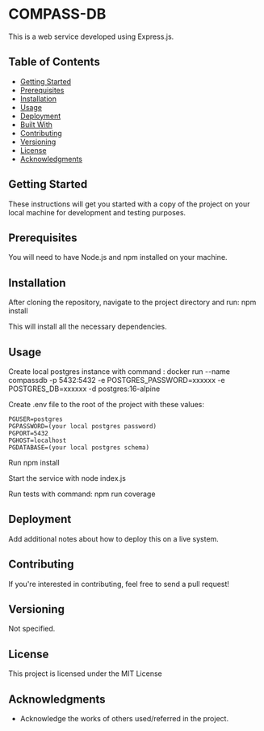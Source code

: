 # COMPASS-DB

This is a web service developed using Express.js.

## Table of Contents

- [Getting Started](#getting-started)
- [Prerequisites](#prerequisites)
- [Installation](#installation)
- [Usage](#usage)
- [Deployment](#deployment)
- [Built With](#built-with)
- [Contributing](#contributing)
- [Versioning](#versioning)
- [License](#license)
- [Acknowledgments](#acknowledgments)

## Getting Started

These instructions will get you started with a copy of the project on your local machine for development and testing purposes.

## Prerequisites

You will need to have Node.js and npm installed on your machine.

## Installation

After cloning the repository, navigate to the project directory and run:
npm install

This will install all the necessary dependencies.

## Usage

Create local postgres instance with command :
docker run --name compassdb -p 5432:5432 -e POSTGRES_PASSWORD=xxxxxx -e POSTGRES_DB=xxxxxx -d postgres:16-alpine

Create .env file to the root of the project with these values:

~~~
PGUSER=postgres
PGPASSWORD=(your local postgres password)
PGPORT=5432
PGHOST=localhost
PGDATABASE=(your local postgres schema)
~~~

Run npm install

Start the service with node index.js

Run tests with command:  npm run coverage

## Deployment

Add additional notes about how to deploy this on a live system.

## Contributing

If you're interested in contributing, feel free to send a pull request!

## Versioning

Not specified.

## License

This project is licensed under the MIT License

## Acknowledgments

- Acknowledge the works of others used/referred in the project.
